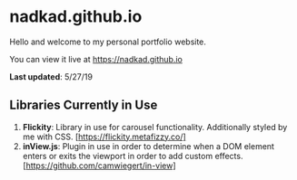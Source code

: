 # nadkad.github.io
Hello and welcome to my personal portfolio website. 

You can view it live at https://nadkad.github.io

__Last updated__: 5/27/19

## Libraries Currently in Use
1. __Flickity__: Library in use for carousel functionality. Additionally styled by me with CSS. [https://flickity.metafizzy.co/]
2. __inView.js__: Plugin in use in order to determine when a DOM element enters or exits the viewport in order to add custom effects. [https://github.com/camwiegert/in-view]


